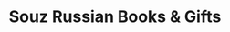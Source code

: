 ---
title: "Souz Russian Books & Gifts"
url: /sunny-isles-beach/souz-russian-books-and-gifts/
shop: books
---